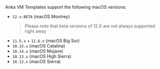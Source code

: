 Anka VM Templates support the following macOS versions:

- `12.x-BETA` (macOS Montrey)
  > Please note that beta versions of 12.X are not always supported right away
- `11.5.x` + `11.6.x` (macOS Big Sur)
- `10.15.x` (macOS Catalina)
- `10.14.x` (macOS Mojave)
- `10.13.x` (macOS High Sierra)
- `10.12.x` (macOS Sierra)